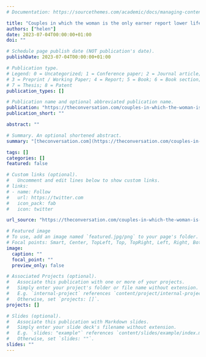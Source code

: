 ```yaml
---
# Documentation: https://sourcethemes.com/academic/docs/managing-content/

title: "Couples in which the woman is the only earner report lower life satisfaction – new research"
authors: ["helen"]
date: 2023-07-04T00:00:00+01:00
doi: ""

# Schedule page publish date (NOT publication's date).
publishDate: 2023-07-04T00:00:00+01:00

# Publication type.
# Legend: 0 = Uncategorized; 1 = Conference paper; 2 = Journal article;
# 3 = Preprint / Working Paper; 4 = Report; 5 = Book; 6 = Book section;
# 7 = Thesis; 8 = Patent
publication_types: []

# Publication name and optional abbreviated publication name.
publication: "https://theconversation.com/couples-in-which-the-woman-is-the-only-earner-report-lower-life-satisfaction-new-research-208503"
publication_short: ""

abstract: ""

# Summary. An optional shortened abstract.
summary: "[theconversation.com](https://theconversation.com/couples-in-which-the-woman-is-the-only-earner-report-lower-life-satisfaction-new-research-208503), July 2023: Author of: Couples in which the woman is the only earner report lower life satisfaction – new research."

tags: []
categories: []
featured: false

# Custom links (optional).
#   Uncomment and edit lines below to show custom links.
# links:
# - name: Follow
#   url: https://twitter.com
#   icon_pack: fab
#   icon: twitter

url_source: "https://theconversation.com/couples-in-which-the-woman-is-the-only-earner-report-lower-life-satisfaction-new-research-208503"

# Featured image
# To use, add an image named `featured.jpg/png` to your page's folder. 
# Focal points: Smart, Center, TopLeft, Top, TopRight, Left, Right, BottomLeft, Bottom, BottomRight.
image:
  caption: ""
  focal_point: ""
  preview_only: false

# Associated Projects (optional).
#   Associate this publication with one or more of your projects.
#   Simply enter your project's folder or file name without extension.
#   E.g. `internal-project` references `content/project/internal-project/index.md`.
#   Otherwise, set `projects: []`.
projects: []

# Slides (optional).
#   Associate this publication with Markdown slides.
#   Simply enter your slide deck's filename without extension.
#   E.g. `slides: "example"` references `content/slides/example/index.md`.
#   Otherwise, set `slides: ""`.
slides: ""
---
```

